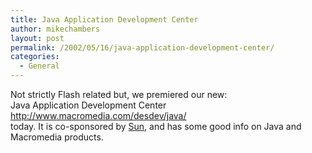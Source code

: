 ```yaml
---
title: Java Application Development Center
author: mikechambers
layout: post
permalink: /2002/05/16/java-application-development-center/
categories:
  - General
---
```



Not strictly Flash related but, we premiered our new:  
Java Application Development Center  
<http://www.macromedia.com/desdev/java/>  
today. It is co-sponsored by [Sun][1], and has some good info on Java and Macromedia products.

 [1]: http://developer.java.sun.com